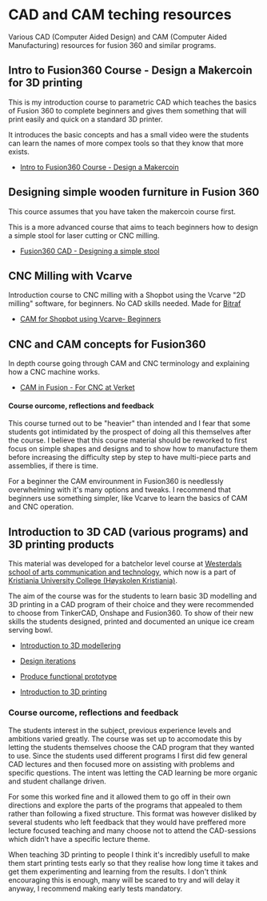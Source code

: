 # CAD and CAM teching resources

Various CAD (Computer Aided Design) and CAM (Computer Aided Manufacturing) resources for fusion 360 and similar programs. 

## Intro to Fusion360 Course - Design a Makercoin for 3D printing

This is my introduction course to parametric CAD which teaches the basics of Fusion 360 to complete beginners and gives them something that will print easily and quick on a standard 3D printer.

It introduces the basic concepts and has a small video were the students can learn the names of more compex tools so that they know that more exists.

* [Intro to Fusion360 Course - Design a Makercoin](https://docs.google.com/presentation/d/1iyOJrJu6wvphVe8cpd-bWclCVOYnD-wR-3HKqxiy00I/edit?usp=sharing)

## Designing simple wooden furniture in Fusion 360

This cource assumes that you have taken the makercoin course first.

This is a more advanced course that aims to teach beginners how to design a simple stool for laser cutting or CNC milling.

* [Fusion360 CAD - Designing a simple stool](https://docs.google.com/presentation/d/1jUnKXq4IHRVz9RvI2gKY46cW9GnvgDFzI2Cwa3rHCbA/edit?usp=sharing)

## CNC Milling with Vcarve

Introduction course to CNC milling with a Shopbot using the Vcarve "2D milling" software, for beginners. No CAD skills needed. Made for [Bitraf](bitraf.no)

* [CAM for Shopbot using Vcarve- Beginners](https://docs.google.com/presentation/d/1yE2ZAthcDL0GUp_6uIqDUKWAdFcZyrXJJtVbfx651mk/edit?usp=sharing)

## CNC and CAM concepts for Fusion360

In depth course going through CAM and CNC terminology and explaining how a CNC machine works.

* [CAM in Fusion - For CNC at Verket](https://docs.google.com/presentation/d/1m_wWjCLHUI1uPxNxXE2xo9VKDsl46tIdbHR8hJpbTXs/edit?usp=sharing)

#### Course ourcome, reflections and feedback

This course turned out to be "heavier" than intended and I fear that some students got intimidated by the prospect of doing all this themselves after the course. 
I believe that this course material should be reworked to first focus on simple shapes and designs and to show how to manufacture them before increasing the 
difficulty step by step to have multi-piece parts and assemblies, if there is time. 

For a beginner the CAM envirounment in Fusion360 is needlessly overwhelming with it's many options and tweaks. 
I recommend that beginners use something simpler, like Vcarve to learn the basics of CAM and CNC operation. 

## Introduction to 3D CAD (various programs) and 3D printing products

This material was developed for a batchelor level course at [Westerdals school of arts communication and technology](https://kristiania.no/westerdals/), which now is a part of [Kristiania University College (Høyskolen Kristiania)](https://kristiania.no). 

The aim of the course was for the students to learn basic 3D modelling and 3D printing in a CAD program of their choice and they were recommended to choose from 
TinkerCAD, Onshape and Fusion360. To show of their new skills the students designed, printed and documented an unique ice cream serving bowl. 

* [Introduction to 3D modellering](https://docs.google.com/presentation/d/1fQxY9fkj97LmtPi9RoSVGuqa8XF7nSWqbSxHxPS94hA/edit?usp=sharing)

* [Design iterations](https://docs.google.com/presentation/d/1ceN2QEjK1DFISofYU9mncFUmA8qW7lh0UWEXqzUNd4o/edit?usp=sharing)

* [Produce functional prototype](https://docs.google.com/presentation/d/119sgNFtOaNmLoZV61Zrc2162gj_fOUFyv-o4cUz8Gr0/edit?usp=sharing)

* [Introduction to 3D printing](https://docs.google.com/presentation/d/1VriE3fkBxA7Fe3FuS-j9OWyBt_KJWYxnYrSh404F_bs/edit?usp=sharing)

### Course ourcome, reflections and feedback

The students interest in the subject, previous experience levels and ambitions varied greatly. 
The course was set up to accomodate this by letting the students themselves choose the CAD program that they wanted to use. 
Since the students used different programs I first did few general CAD lectures and then focused more on assisting with problems and specific questions. 
The intent was letting the CAD learning be more organic and student challange driven. 

For some this worked fine and it allowed them to go off in their own directions and explore the parts of the programs that appealed to them rather than following a fixed structure.
This format was however disliked by several students who left feedback that they would have preffered more lecture focused teaching and many choose not to attend the CAD-sessions which didn't have a specific lecture theme.


When teaching 3D printing to people I think it's incredibly usefull to make them start printing tests early so that they realise how long time it takes and get them experimenting and learning from the results.
I don't think encouraging this is enough, many will be scared to try and will delay it anyway, I recommend making early tests mandatory.


